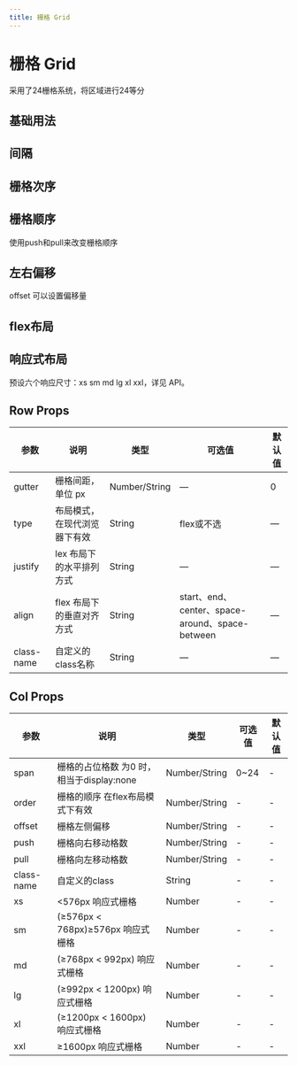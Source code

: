 ```yaml
---
title: 栅格 Grid
---
```




# 栅格 Grid

采用了24栅格系统，将区域进行24等分

## 基础用法

<preview path="./demo/Grid/Basic.vue"></preview>

## 间隔

<preview path="./demo/Grid/Gutter.vue"></preview>

## 栅格次序

<preview path="./demo/Grid/Order.vue"></preview>

## 栅格顺序

使用push和pull来改变栅格顺序

<preview path="./demo/Grid/Pull.vue"></preview>

## 左右偏移

offset 可以设置偏移量

<preview path="./demo/Grid/Offset.vue"></preview>

## flex布局

<preview path="./demo/Grid/Flex.vue"></preview>

## 响应式布局

预设六个响应尺寸：xs sm md lg xl xxl，详见 API。

<preview path="./demo/Grid/Auto.vue"></preview>

## Row Props

| 参数       | 说明                         | 类型          | 可选值                                          | 默认值 |
| ---------- | ---------------------------- | ------------- | ----------------------------------------------- | ------ |
| gutter     | 栅格间距，单位 px            | Number/String | —                                               | 0      |
| type       | 布局模式，在现代浏览器下有效 | String        | flex或不选                                      | —      |
| justify    | lex 布局下的水平排列方式     | String        | —                                               | —      |
| align      | flex 布局下的垂直对齐方式    | String        | start、end、center、space-around、space-between | —      |
| class-name | 自定义的class名称            | String        | —                                               | —      |

## Col Props

| 参数       | 说明                                      | 类型          | 可选值 | 默认值 |
| ---------- | ----------------------------------------- | ------------- | ------ | ------ |
| span       | 栅格的占位格数 为0 时，相当于display:none | Number/String | 0~24   | -      |
| order      | 栅格的顺序 在flex布局模式下有效           | Number/String | -      | -      |
| offset     | 栅格左侧偏移                              | Number/String | -      | -      |
| push       | 栅格向右移动格数                          | Number/String | -      | -      |
| pull       | 栅格向左移动格数                          | Number/String | -      | -      |
| class-name | 自定义的class                             | String        | -      | -      |
| xs         | <576px 响应式栅格                         | Number        | -      | -      |
| sm         | (≥576px < 768px)≥576px 响应式栅格         | Number        | -      | -      |
| md         | (≥768px < 992px) 响应式栅格               | Number        | -      | -      |
| lg         | (≥992px < 1200px) 响应式栅格              | Number        | -      | -      |
| xl         | (≥1200px < 1600px) 响应式栅格             | Number        | -      | -      |
| xxl        | ≥1600px 响应式栅格                        | Number        | -      | -      |

